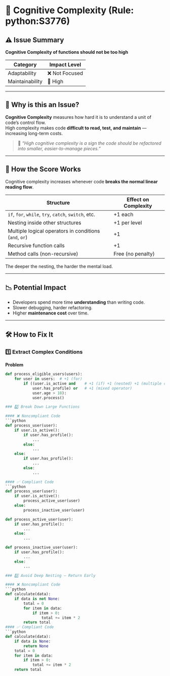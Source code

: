 # 🧠 Cognitive Complexity (Rule: python:S3776)

## ⚠️ Issue Summary
**Cognitive Complexity of functions should not be too high**

| Category | Impact Level |
|-----------|---------------|
| Adaptability | ❌ Not Focused |
| Maintainability | 🔺 High |

---

## 🧩 Why is this an Issue?

**Cognitive Complexity** measures how hard it is to understand a unit of code’s control flow.  
High complexity makes code **difficult to read, test, and maintain** — increasing long-term costs.

> 🧠 *“High cognitive complexity is a sign the code should be refactored into smaller, easier-to-manage pieces.”*

---

## 🧮 How the Score Works

Cognitive complexity increases whenever code **breaks the normal linear reading flow**.

| Structure | Effect on Complexity |
|------------|----------------------|
| `if`, `for`, `while`, `try`, `catch`, `switch`, etc. | +1 each |
| Nesting inside other structures | +1 per level |
| Multiple logical operators in conditions (`and`, `or`) | +1 |
| Recursive function calls | +1 |
| Method calls (non-recursive) | Free (no penalty) |

The deeper the nesting, the harder the mental load.

---

## 📉 Potential Impact

- Developers spend more time **understanding** than writing code.  
- Slower debugging, harder refactoring.  
- Higher **maintenance cost** over time.

---

## 🛠️ How to Fix It

### 1️⃣ Extract Complex Conditions

**Problem**
```python
def process_eligible_users(users):
    for user in users:  # +1 (for)
        if ((user.is_active and    # +1 (if) +1 (nested) +1 (multiple conditions)
            user.has_profile) or   # +1 (mixed operator)
            user.age > 18):
            user.process()

### 2️⃣ Break Down Large Functions

#### ❌ Noncompliant Code
```python
def process_user(user):
    if user.is_active():
        if user.has_profile():
            ...
        else:
            ...
    else:
        if user.has_profile():
            ...
        else:
            ...

#### ✅ Compliant Code
```python
def process_user(user):
    if user.is_active():
        process_active_user(user)
    else:
        process_inactive_user(user)

def process_active_user(user):
    if user.has_profile():
        ...
    else:
        ...

def process_inactive_user(user):
    if user.has_profile():
        ...
    else:
        ...

### 3️⃣ Avoid Deep Nesting — Return Early

#### ❌ Noncompliant Code
```python
def calculate(data):
    if data is not None:
        total = 0
        for item in data:
            if item > 0:
                total += item * 2
        return total
#### ✅ Compliant Code
```python
def calculate(data):
    if data is None:
        return None
    total = 0
    for item in data:
        if item > 0:
            total += item * 2
    return total
